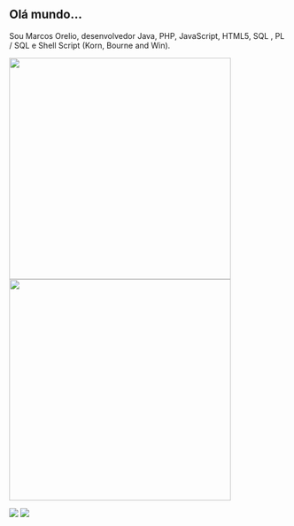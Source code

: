 ## Olá mundo...
Sou Marcos Orelio, desenvolvedor Java, PHP, JavaScript, HTML5, SQL , PL / SQL e Shell Script (Korn, Bourne and Win).
<p/>
<img src="https://github-readme-stats.vercel.app/api?username=marcosorelio&show_icons=true&theme=dark&include_all_commits=true&count_private=true" width="400em"/><br/>
   <img src="https://github-readme-stats.vercel.app/api/top-langs/?username=marcosorelio&layout=compact&langs_count=5&theme=dark" width="400em"/>
<p/>
<a href = "mailto:bw.marcos@gmail.com"><img src="https://img.shields.io/badge/-Gmail-%23333?style=for-the-badge&logo=gmail&logoColor=white" target="_blank"></a>
   <a href="https://www.linkedin.com/in/marcosorelio" target="_blank"><img src="https://img.shields.io/badge/-LinkedIn-%230077B5?style=for-the-badge&logo=linkedin&logoColor=white" target="_blank"></a>

